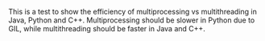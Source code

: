This is a test to show the efficiency of multiprocessing vs multithreading in Java, Python and C++. Multiprocessing should be slower in Python due to GIL, while multithreading should be faster in Java and C++.